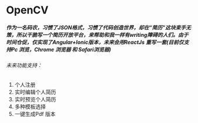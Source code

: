 # OpenCV
##### 作为一名码农，习惯了JSON格式，习惯了代码创造世界，却在“简历”这块束手无策，所以干脆写一个简历开放平台，来帮助和我一样有writing障碍的人们。由于时间仓促，仅实现了Angular+Ionic版本，未来会用ReactJs 重写一套(目前仅支持Pc 浏览，Chrome 浏览器 和 Safari浏览器)
###### 未来功能支持：
  1. 个人注册
  2. 实时编辑个人简历
  3. 实时预览个人简历
  4. 多种模板选择
  5. 一键生成Pdf 版本
